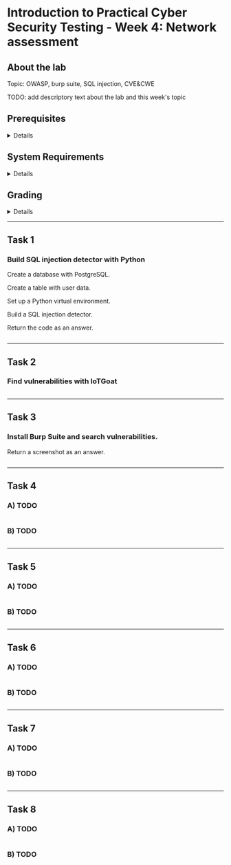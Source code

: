 Introduction to Practical Cyber Security Testing - Week 4: Network assessment
====


## About the lab

Topic: OWASP, burp suite, SQL injection, CVE&CWE

TODO: add descriptory text about the lab and this week's topic


## Prerequisites

<details><summary>Details</summary>

* TODO: describe required knowledge to complete this week's tasks

</details>


## System Requirements

<details><summary>Details</summary>

* TODO: what tools or features are required to complete this week's tasks

</details>


## Grading

<details><summary>Details</summary>

This course uses GitHub Classroom with Autograding, meaning that your assignments are automatically graded! To find out your score, check the results of github actions after pushing your answers. No cheating!

Task #|Grade/Level|Description|
-----|:---:|-----------|
Task 1 | 1 | TODO: brief task descriptions and what each grade requires

</details>

---


## Task 1

### Build SQL injection detector with Python

Create a database with PostgreSQL.

Create a table with user data.

Set up a Python virtual environment.

Build a SQL injection detector.

Return the code as an answer.

```

```

---

## Task 2

### Find vulnerabilities with IoTGoat

```

```

---

## Task 3

### Install Burp Suite and search vulnerabilities.

Return a screenshot as an answer.

```

```

---

## Task 4

### A) TODO
```

```

### B) TODO
```

```

---

## Task 5

### A) TODO
```

```

### B) TODO
```

```

---

## Task 6

### A) TODO
```

```

### B) TODO
```

```

---

## Task 7

### A) TODO
```

```

### B) TODO
```

```

---

## Task 8

### A) TODO
```

```

### B) TODO
```

```
